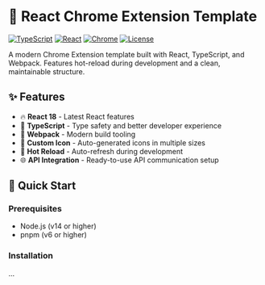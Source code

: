 # 🚀 React Chrome Extension Template

[![TypeScript](https://img.shields.io/badge/TypeScript-4.9.5-blue.svg?logo=typescript)](https://www.typescriptlang.org/)
[![React](https://img.shields.io/badge/React-18.2.0-blue.svg?logo=react)](https://reactjs.org/)
[![Chrome](https://img.shields.io/badge/Chrome-Extension-green.svg?logo=google-chrome)](https://developer.chrome.com/docs/extensions/)
[![License](https://img.shields.io/badge/license-MIT-blue.svg)](LICENSE)

A modern Chrome Extension template built with React, TypeScript, and Webpack. Features hot-reload during development and a clean, maintainable structure.

## ✨ Features

- 🔥 **React 18** - Latest React features
- 📝 **TypeScript** - Type safety and better developer experience
- 🔧 **Webpack** - Modern build tooling
- 🎨 **Custom Icon** - Auto-generated icons in multiple sizes
- 🔄 **Hot Reload** - Auto-refresh during development
- 🌐 **API Integration** - Ready-to-use API communication setup

## 🚀 Quick Start

### Prerequisites

- Node.js (v14 or higher)
- pnpm (v6 or higher)

### Installation 

...